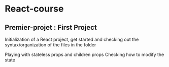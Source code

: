 # React-course

## Premier-projet : First Project
Initialization of a React project, get started and checking out the syntax/organization of the files in the folder

Playing with stateless props and children props
Checking how to modify the state